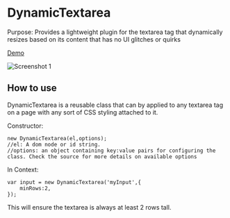 DynamicTextarea
===========
Purpose: Provides a lightweight plugin for the textarea tag that dynamically resizes based on its content that has no UI glitches or quirks

[Demo](http://enmassellc.com/misc/dynamicTextarea.html "Demo")

![Screenshot 1](http://dl.dropbox.com/u/18782/dynamicTextarea.jpg)


How to use
----------
DynamicTextarea is a reusable class that can by applied to any textarea tag on a page with any sort of CSS styling attached to it.

Constructor:

	new DynamicTextarea(el,options);
	//el: A dom node or id string.
	//options: an object containing key:value pairs for configuring the class. Check the source for more details on available options
	
In Context:

	var input = new DynamicTextarea('myInput',{
		minRows:2,
	});

This will ensure the textarea is always at least 2 rows tall.